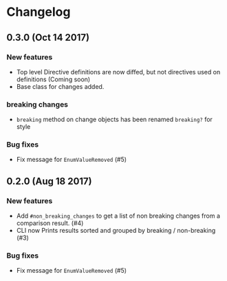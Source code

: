 # Changelog

## 0.3.0 (Oct 14 2017)

### New features

- Top level Directive definitions are now diffed, but not directives used on definitions (Coming soon)
- Base class for changes added.

### breaking changes

- `breaking` method on change objects has been renamed `breaking?` for style

### Bug fixes

- Fix message for `EnumValueRemoved` (#5)

## 0.2.0 (Aug 18 2017)

### New features

- Add `#non_breaking_changes` to get a list of non breaking changes from a comparison result. (#4)
- CLI now Prints results sorted and grouped by breaking / non-breaking (#3)

### Bug fixes

- Fix message for `EnumValueRemoved` (#5)
